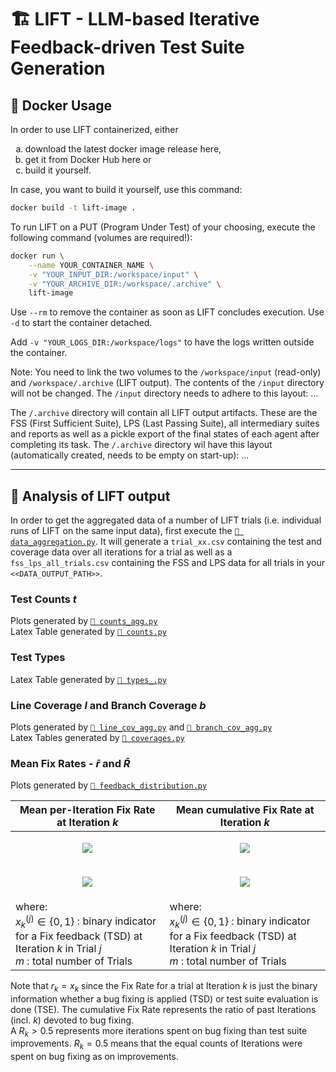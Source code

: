 # 🏗 LIFT - LLM-based Iterative Feedback-driven Test Suite Generation

## 🐳 Docker Usage

In order to use LIFT containerized, either
<ol type="a">
  <li>download the latest docker image release here,</li>
  <li>get it from Docker Hub here or</li>
  <li>build it yourself.</li>
</ol>

In case, you want to build it yourself, use this command:
```bash
docker build -t lift-image .
```

To run LIFT on a PUT (Program Under Test) of your choosing, execute the following command (volumes are required!):
```bash
docker run \
    --name YOUR_CONTAINER_NAME \
    -v "YOUR_INPUT_DIR:/workspace/input" \
    -v "YOUR_ARCHIVE_DIR:/workspace/.archive" \
    lift-image
```
Use `--rm` to remove the container as soon as LIFT concludes execution.
Use `-d` to start the container detached.

Add `-v "YOUR_LOGS_DIR:/workspace/logs"` to have the logs written outside the container.


Note: You need to link the two volumes to the `/workspace/input` (read-only) and `/workspace/.archive` (LIFT output).
The contents of the `/input` directory will not be changed. The `/input` directory needs to adhere to this layout:
...

The `/.archive` directory will contain all LIFT output artifacts. These are the FSS (First Sufficient Suite), LPS (Last Passing Suite), all intermediary suites and reports as well as a pickle export of the final states of each agent after completing its task.
The `/.archive` directory wil have this layout (automatically created, needs to be empty on start-up):
...

---

## 🔬 Analysis of LIFT output

In order to get the aggregated data of a number of LIFT trials (i.e. individual runs of LIFT on the same input data), first execute the [`📄 data_aggregation.py`](./analysis/data_aggregation.py).
It will generate a `trial_xx.csv` containing the test and coverage data over all iterations for a trial as well as a `fss_lps_all_trials.csv` containing the FSS and LPS data for all trials in your `<<DATA_OUTPUT_PATH>>`.


### Test Counts $t$

Plots generated by [`📄 counts_agg.py`](./analysis/plotting/counts_agg.py)<br>
Latex Table generated by [`📄 counts.py`](./analysis/table_data/counts.py)


### Test Types

Latex Table generated by [`📄 types_.py`](./analysis/table_data/types_.py)


### Line Coverage $l$ and Branch Coverage $b$

Plots generated by [`📄 line_cov_agg.py`](./analysis/plotting/line_cov_agg.py) and [`📄 branch_cov_agg.py`](./analysis/plotting/branch_cov_agg.py)<br>
Latex Tables generated by [`📄 coverages.py`](./analysis/table_data/coverages.py)


### Mean Fix Rates - $\bar{r}$ and $\bar{R}$

Plots generated by [`📄 feedback_distribution.py`](./analysis/plotting/feedback_distribution.py)

| Mean per-Iteration Fix Rate at Iteration $k$                                                                                                                  | Mean cumulative Fix Rate at Iteration $k$                                                                                                                                                |
|---------------------------------------------------------------------------------------------------------------------------------------------------------------|------------------------------------------------------------------------------------------------------------------------------------------------------------------------------------------|
| <p align="center"><img src="https://math.vercel.app/?from=\bar{r}_k = \frac{1}{m} \sum_{j=1}^{m} r_{k}^{(j)} = \frac{1}{m} \sum_{j=1}^{m} x_{k}^{(j)}" /></p> | <p align="center"><img src="https://math.vercel.app/?from=\bar{R}_k = \frac{1}{m} \sum_{j=1}^{m} R_{k}^{(j)} = \frac{1}{m} \sum_{j=1}^{m} \frac{1}{k} \sum_{i=1}^{k} x_{i}^{(j)}" /></p> |
| <p align="center"><img src="https://math.vercel.app/?from=r_{k}^{(j)} = x_{k}^{(j)}" /></p>                                                                   | <p align="center"><img src="https://math.vercel.app/?from=R_{k}^{(j)} = \frac{1}{k} \sum_{i=1}^{k} x_{i}^{(j)}" /></p>                                                                   |
| where: <br> $x_{k}^{(j)} \in \{0,1\}$ : binary indicator for a Fix feedback (TSD) at Iteration $k$ in Trial $j$ <br> $m$ : total number of Trials             | where: <br> $x_{k}^{(j)} \in \{0,1\}$ : binary indicator for a Fix feedback (TSD) at Iteration $k$ in Trial $j$ <br> $m$ : total number of Trials                                        |

Note that $r_k = x_k$ since the Fix Rate for a trial at Iteration $k$ is just the binary information whether a bug fixing is applied (TSD) or test suite evaluation is done (TSE).
The cumulative Fix Rate represents the ratio of past Iterations (incl. $k$) devoted to bug fixing.<br>
A $R_k > 0.5$ represents more iterations spent on bug fixing than test suite improvements.
$R_k = 0.5$ means that the equal counts of Iterations were spent on bug fixing as on improvements.
